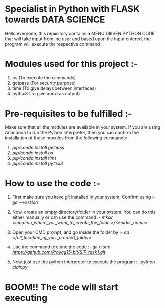 # Specialist in Python with FLASK towards DATA SCIENCE

Hello everyone, this repository contains a MENU DRIVEN PYTHON CODE that will take input from the user and based upon the Input entered, the program will execute the respective command

# Modules used for this project :-
1. os (To execute the commands)
2. getpass (For security purpose)
3. time (To give delays between interfaces)
4. pyttsx3 (To give audio as output)

# Pre-requisites to be fulfilled :-
Make sure that all the modules are available in your system. If you are using Anaconda to run the Python Interpreter, then you can confirm the installation of these modules from the following commands:-
1. *pip/conda install getpass*
2. *pip/conda install os*
3. *pip/conda install time*
4. *pip/conda install pyttsx3*

# How to use the code :-
1. First make sure you have *git* installed in your system. Confirm using :-
 *git --version*
 
2. Now, create an empty directory/folder in your system. You can do this either manually or can use the command :-
 *mkdir <location_where_you_want_to_create_the_folder>/<Folder_name>*
 
3. Open your CMD prompt, and go inside the folder by :- 
  *cd <full_location_of_your_created_folder>*
  
4. Use the command to clone the code :-
*git clone https://github.com/Prayag15-bit/SIP_task1.git*
 
5. Now, just use the python Interpreter to execute the program :-
 *python clair.py*
 
# BOOM!! The code will start executing
